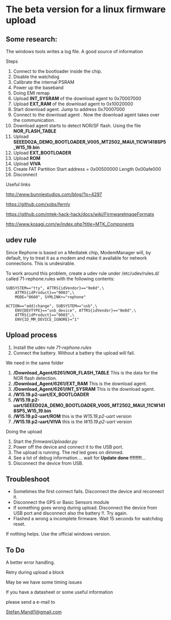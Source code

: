 
# The beta version for a linux firmware upload


## Some research:

The windows tools writes a log file. A good source of information

Steps

1. Connect to the bootloader inside the chip.
2. Disable the watchdog
3. Calibrate the internal PSRAM
4. Power up the baseband
4. Doing EMI remap
5. Upload **INT_SYSRAM** of the download agent to 0x70007000
6. Upload **EXT_RAM** of the download agent  to 0x10020000
7. Start download agent. Jump to address 0x70007000
8. Connect to the download agent . Now the download agent  takes over the communication.
9. Download agent starts to detect NOR/SF flash. Using the file **NOR_FLASH_TABLE**
12. Upload **SEEED02A_DEMO_BOOTLOADER_V005_MT2502_MAUI_11CW1418SP5_W15_19.bin**
13. Upload **EXT_BOOTLOADER**
15. Upload **ROM**
16. Upload **VIVA**
20. Create FAT Partition  Start address = 0x00500000 Length 0x00afe000
21. Disconnect

Useful links

<http://www.bunniestudios.com/blog/?p=4297>

<https://github.com/xobs/fernly>

<https://github.com/mtek-hack-hack/docs/wiki/FirmwareImageFormats>

<http://www.kosagi.com/w/index.php?title=MTK_Components>

## udev rule

Since Rephone is based on a Mediatek chip, ModemManager will, by default,
try to treat it as a modem and make it available for network connections.
This is undesirable.

To work around this problem, create a udev rule under /etc/udev/rules.d/
called 71-rephone.rules with the following contents:

    SUBSYSTEM=="tty", ATTRS{idVendor}=="0e8d",\
        ATTRS{idProduct}=="0003",\
        MODE="0660", SYMLINK+="rephone"

    ACTION=="add|change", SUBSYSTEM=="usb",\
        ENV{DEVTYPE}=="usb_device", ATTRS{idVendor}=="0e8d",\
        ATTRS{idProduct}=="0003",\
        ENV{ID_MM_DEVICE_IGNORE}="1"

## Upload process

1. Install the udev rule *71-rephone.rules*
2. Connect the battery. Without a battery the upload will fail.

We need in the same folder

1. **/Download_Agent/6261/NOR_FLASH_TABLE**   This is the data for the NOR flash detection.
2. **/Download_Agent/6261/EXT_RAM**           This is the download agent.
3. **/Download_Agent/6261/INT_SYSRAM**        This is the download agent.
4. **/W15.19.p2-uart/EX_BOOTLOADER**
5. **/W15.19.p2-uart/SEEED02A_DEMO_BOOTLOADER_V005_MT2502_MAUI_11CW1418SP5_W15_19.bin**
6. **/W15.19.p2-uart/ROM**    this is the  *W15.19.p2-uart* version
7. **/W15.19.p2-uart/VIVA**   this is the  *W15.19.p2-uart* version

Doing the upload

1. Start the *firmwareUploader.py*
2. Power off the device and connect it to the USB port.
3. The upload is running. The red led goes on dimmed.
4. See a lot of debug information.... wait for **Update done !!!!!!!!**...
5. Disconnect the device from USB.




## Troubleshoot

- Sometimes the first connect fails. Disconnect the device and reconnect it.
- Disconnect the GPS or Basic Sensors module
- If something goes wrong during upload. 
	Disconnect the device from USB port and disconnect also the battery !!. Try again.
- Flashed a wrong a incomplete firmware. Wait 15 seconds for watchdog reset.

If nothing helps. Use the official windows version.

## To Do

A better error handling. 

Retry during upload a block

May be we have some timing issues

If you have a datasheet or some useful information

please send a e-mail to

Stefan.Mandl1@gmail.com
